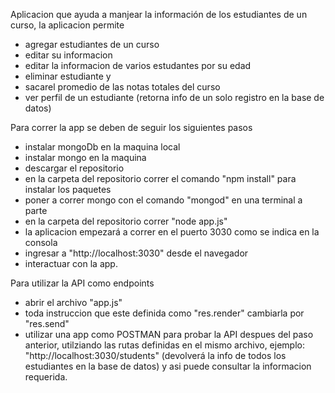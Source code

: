 Aplicacion que ayuda a manjear la información de los estudiantes de un curso, la aplicacion permite
* agregar estudiantes de un curso
* editar su informacion
* editar la informacion de varios estudantes por su edad
* eliminar estudiante y 
* sacarel promedio de las notas totales del curso
* ver perfil de un estudiante (retorna info de un solo registro en la base de datos)

Para correr la app se deben de seguir los siguientes pasos
* instalar mongoDb en la maquina local
* instalar mongo en la maquina
* descargar el repositorio
* en la carpeta del repositorio correr el comando "npm install" para instalar los paquetes
* poner a correr mongo con el comando "mongod" en una terminal a parte
* en la carpeta del repositorio correr "node app.js"
* la aplicacion empezará a correr en el puerto 3030 como se indica en la consola
* ingresar a "http://localhost:3030" desde el navegador
* interactuar con la app.

Para utilizar la API como endpoints
* abrir el archivo "app.js"
* toda instruccion que este definida como "res.render" cambiarla por "res.send"
* utilizar una app como POSTMAN para probar la API despues del paso anterior, utilziando las rutas definidas en el mismo archivo, ejemplo: "http://localhost:3030/students" (devolverá la info de todos los estudiantes en la base de datos) y asi puede consultar la informacion requerida.
